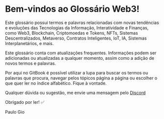 # Bem-vindos ao Glossário Web3!

Este glossário possui termos e palavras relacionadas com novas tendências e evoluções das Tecnologias da Informação, Interatividade e Finanças, como Web3, Blockchain, Criptomoedas e Tokens, NFTs, Sistemas Descentralizados, Metaverso, Contratos Inteligentes, IoT, IA, Sistemas Interplanetários, e mais.

Este glossário conta com atualizações frequentes. Informações podem ser adicionadas ou atualizadas a qualquer momento, assim como a adição de novos termos e palavras.

Por aqui no GitBook é possível utilizar a lupa para buscar os termos ou palavras que procura, navegar pelos tópicos página a página ou escolher o que quer ler no índice alfabético. Fique à vontade.

Qualquer dúvida ou sugestão, me envie uma mensagem pelo [Discord](https://discordapp.com/users/935759887835734076)

Obrigado por ler!    :white_check_mark:

Paulo Gio